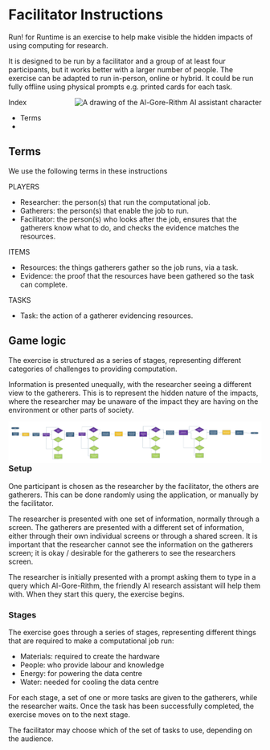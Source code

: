 # Facilitator Instructions

Run! for Runtime is an exercise to help make visible the hidden impacts of using computing for research.

It is designed to be run by a facilitator and a group of at least four participants, but it works better with a larger number of people. The exercise can be adapted to run in-person, online or hybrid. It could be run fully offline using physical prompts e.g. printed cards for each task.

<img alt="A drawing of the Al-Gore-Rithm AI assistant character" align="right" src="images/Al-Gore-rithm-small.png">

Index
- Terms
- 

## Terms

We use the following terms in these instructions

PLAYERS

- Researcher: the person(s) that run the computational job.
- Gatherers: the person(s) that enable the job to run.
- Facilitator: the person(s) who looks after the job, ensures that the gatherers know what to do, and checks the evidence matches the resources.

ITEMS

- Resources: the things gatherers gather so the job runs, via a task.
- Evidence: the proof that the resources have been gathered so the task can complete.

TASKS

- Task: the action of a gatherer evidencing resources.

## Game logic

The exercise is structured as a series of stages, representing different categories of challenges to providing computation.

Information is presented unequally, with the researcher seeing a different view to the gatherers. This is to represent the hidden nature of the impacts, where the researcher may be unaware of the impact they are having on the environment or other parts of society.

<img alt="A flowchart representing the game logic" align="left" src="images/RuntimeGameLogic.png">

### Setup

One participant is chosen as the researcher by the facilitator, the others are gatherers. This can be done randomly using the application, or manually by the facilitator. 

The researcher is presented with one set of information, normally through a screen. The gatherers are presented with a different set of information, either through their own individual screens or through a shared screen. It is important that the researcher cannot see the information on the gatherers screen; it is okay / desirable for the gatherers to see the researchers screen.

The researcher is initially presented with a prompt asking them to type in a query which Al-Gore-Rithm, the friendly AI research assistant will help them with. When they start this query, the exercise begins.

### Stages

The exercise goes through a series of stages, representing different things that are required to make a computational job run:

- Materials: required to create the hardware
- People: who provide labour and knowledge
- Energy: for powering the data centre
- Water: needed for cooling the data centre

For each stage, a set of one or more tasks are given to the gatherers, while the researcher waits. Once the task has been successfully completed, the exercise moves on to the next stage.

The facilitator may choose which of the set of tasks to use, depending on the audience.




